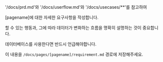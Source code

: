 '/docs/prd.md'와 '/docs/userflow.md'와 '/docs/usecases/**'를 참고하여 

 [pagename]에 대한 자세한 요구사항을 작성합니다.

할 수 있는 행동과, 그에 따라 데이터가 변화하는 흐름을 명확히 설명하는 것이 중요합니다.

데이터베이스를 사용한다면 반드시 언급해야합니다.

이 내용을 `/docs/pages/[pagename]/requirement.md` 경로에 저장해주세요.